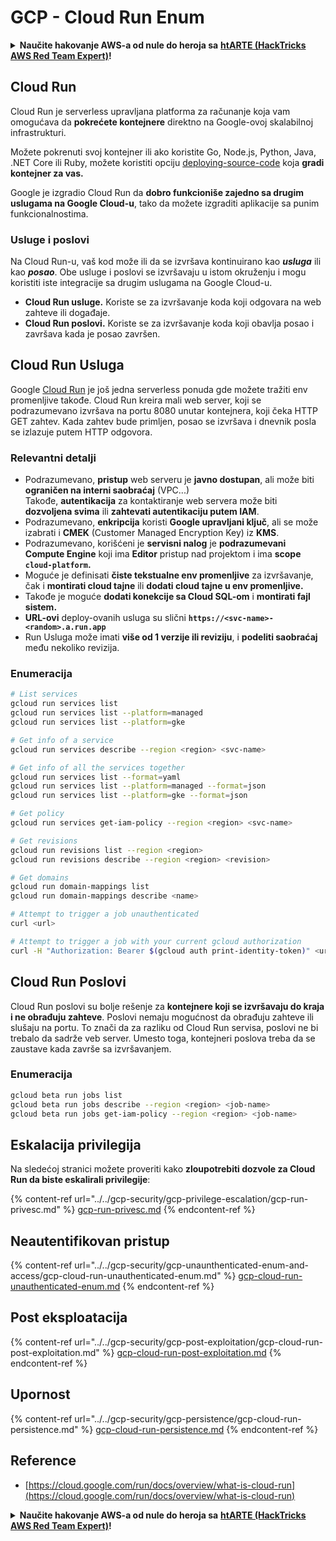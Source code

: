 # GCP - Cloud Run Enum

<details>

<summary><strong>Naučite hakovanje AWS-a od nule do heroja sa</strong> <a href="https://training.hacktricks.xyz/courses/arte"><strong>htARTE (HackTricks AWS Red Team Expert)</strong></a><strong>!</strong></summary>

Drugi načini podrške HackTricks-u:

* Ako želite da vidite svoju **kompaniju reklamiranu na HackTricks-u** ili da **preuzmete HackTricks u PDF formatu** proverite [**PLANOVE ZA PRETPLATU**](https://github.com/sponsors/carlospolop)!
* Nabavite [**zvanični PEASS & HackTricks swag**](https://peass.creator-spring.com)
* Otkrijte [**Porodicu PEASS**](https://opensea.io/collection/the-peass-family), našu kolekciju ekskluzivnih [**NFT-ova**](https://opensea.io/collection/the-peass-family)
* **Pridružite se** 💬 [**Discord grupi**](https://discord.gg/hRep4RUj7f) ili [**telegram grupi**](https://t.me/peass) ili nas **pratite** na **Twitteru** 🐦 [**@hacktricks_live**](https://twitter.com/hacktricks_live)**.**
* **Podelite svoje hakovanje trikove slanjem PR-ova na** [**HackTricks**](https://github.com/carlospolop/hacktricks) i [**HackTricks Cloud**](https://github.com/carlospolop/hacktricks-cloud) github repozitorijume.

</details>

## Cloud Run <a href="#reviewing-cloud-run-configurations" id="reviewing-cloud-run-configurations"></a>

Cloud Run je serverless upravljana platforma za računanje koja vam omogućava da **pokrećete kontejnere** direktno na Google-ovoj skalabilnoj infrastrukturi.

Možete pokrenuti svoj kontejner ili ako koristite Go, Node.js, Python, Java, .NET Core ili Ruby, možete koristiti opciju [deploying-source-code](https://cloud.google.com/run/docs/deploying-source-code) koja **gradi kontejner za vas.**

Google je izgradio Cloud Run da **dobro funkcioniše zajedno sa drugim uslugama na Google Cloud-u**, tako da možete izgraditi aplikacije sa punim funkcionalnostima.

### Usluge i poslovi <a href="#services-and-jobs" id="services-and-jobs"></a>

Na Cloud Run-u, vaš kod može ili da se izvršava kontinuirano kao _**usluga**_ ili kao _**posao**_. Obe usluge i poslovi se izvršavaju u istom okruženju i mogu koristiti iste integracije sa drugim uslugama na Google Cloud-u.

* **Cloud Run usluge.** Koriste se za izvršavanje koda koji odgovara na web zahteve ili događaje.
* **Cloud Run poslovi.** Koriste se za izvršavanje koda koji obavlja posao i završava kada je posao završen.

## Cloud Run Usluga

Google [Cloud Run](https://cloud.google.com/run) je još jedna serverless ponuda gde možete tražiti env promenljive takođe. Cloud Run kreira mali web server, koji se podrazumevano izvršava na portu 8080 unutar kontejnera, koji čeka HTTP GET zahtev. Kada zahtev bude primljen, posao se izvršava i dnevnik posla se izlazuje putem HTTP odgovora.

### Relevantni detalji

* Podrazumevano, **pristup** web serveru je **javno dostupan**, ali može biti **ograničen na interni saobraćaj** (VPC...)\
Takođe, **autentikacija** za kontaktiranje web servera može biti **dozvoljena svima** ili **zahtevati autentikaciju putem IAM**.
* Podrazumevano, **enkripcija** koristi **Google upravljani ključ**, ali se može izabrati i **CMEK** (Customer Managed Encryption Key) iz **KMS**.
* Podrazumevano, korišćeni je **servisni nalog** je **podrazumevani Compute Engine** koji ima **Editor** pristup nad projektom i ima **scope `cloud-platform`.**
* Moguće je definisati **čiste tekstualne env promenljive** za izvršavanje, čak i **montirati cloud tajne** ili **dodati cloud tajne u env promenljive.**
* Takođe je moguće **dodati konekcije sa Cloud SQL-om** i **montirati fajl sistem.**
* **URL-ovi** deploy-ovanih usluga su slični **`https://<svc-name>-<random>.a.run.app`**
* Run Usluga može imati **više od 1 verzije ili reviziju**, i **podeliti saobraćaj** među nekoliko revizija.

### Enumeracija
```bash
# List services
gcloud run services list
gcloud run services list --platform=managed
gcloud run services list --platform=gke

# Get info of a service
gcloud run services describe --region <region> <svc-name>

# Get info of all the services together
gcloud run services list --format=yaml
gcloud run services list --platform=managed --format=json
gcloud run services list --platform=gke --format=json

# Get policy
gcloud run services get-iam-policy --region <region> <svc-name>

# Get revisions
gcloud run revisions list --region <region>
gcloud run revisions describe --region <region> <revision>

# Get domains
gcloud run domain-mappings list
gcloud run domain-mappings describe <name>

# Attempt to trigger a job unauthenticated
curl <url>

# Attempt to trigger a job with your current gcloud authorization
curl -H "Authorization: Bearer $(gcloud auth print-identity-token)" <url>
```
## Cloud Run Poslovi

Cloud Run poslovi su bolje rešenje za **kontejnere koji se izvršavaju do kraja i ne obrađuju zahteve**. Poslovi nemaju mogućnost da obrađuju zahteve ili slušaju na portu. To znači da za razliku od Cloud Run servisa, poslovi ne bi trebalo da sadrže veb server. Umesto toga, kontejneri poslova treba da se zaustave kada završe sa izvršavanjem.

### Enumeracija
```bash
gcloud beta run jobs list
gcloud beta run jobs describe --region <region> <job-name>
gcloud beta run jobs get-iam-policy --region <region> <job-name>
```
## Eskalacija privilegija

Na sledećoj stranici možete proveriti kako **zloupotrebiti dozvole za Cloud Run da biste eskalirali privilegije**:

{% content-ref url="../../gcp-security/gcp-privilege-escalation/gcp-run-privesc.md" %}
[gcp-run-privesc.md](../../gcp-security/gcp-privilege-escalation/gcp-run-privesc.md)
{% endcontent-ref %}

## Neautentifikovan pristup

{% content-ref url="../../gcp-security/gcp-unaunthenticated-enum-and-access/gcp-cloud-run-unauthenticated-enum.md" %}
[gcp-cloud-run-unauthenticated-enum.md](../../gcp-security/gcp-unaunthenticated-enum-and-access/gcp-cloud-run-unauthenticated-enum.md)
{% endcontent-ref %}

## Post eksploatacija

{% content-ref url="../../gcp-security/gcp-post-exploitation/gcp-cloud-run-post-exploitation.md" %}
[gcp-cloud-run-post-exploitation.md](../../gcp-security/gcp-post-exploitation/gcp-cloud-run-post-exploitation.md)
{% endcontent-ref %}

## Upornost

{% content-ref url="../../gcp-security/gcp-persistence/gcp-cloud-run-persistence.md" %}
[gcp-cloud-run-persistence.md](../../gcp-security/gcp-persistence/gcp-cloud-run-persistence.md)
{% endcontent-ref %}

## Reference

* [https://cloud.google.com/run/docs/overview/what-is-cloud-run](https://cloud.google.com/run/docs/overview/what-is-cloud-run)

<details>

<summary><strong>Naučite hakovanje AWS-a od nule do heroja sa</strong> <a href="https://training.hacktricks.xyz/courses/arte"><strong>htARTE (HackTricks AWS Red Team Expert)</strong></a><strong>!</strong></summary>

Drugi načini podrške HackTricks-u:

* Ako želite da vidite svoju **kompaniju reklamiranu na HackTricks-u** ili **preuzmete HackTricks u PDF formatu** proverite [**PLANOVE ZA PRETPLATU**](https://github.com/sponsors/carlospolop)!
* Nabavite [**zvanični PEASS & HackTricks swag**](https://peass.creator-spring.com)
* Otkrijte [**The PEASS Family**](https://opensea.io/collection/the-peass-family), našu kolekciju ekskluzivnih [**NFT-ova**](https://opensea.io/collection/the-peass-family)
* **Pridružite se** 💬 [**Discord grupi**](https://discord.gg/hRep4RUj7f) ili [**telegram grupi**](https://t.me/peass) ili nas **pratite** na **Twitteru** 🐦 [**@hacktricks_live**](https://twitter.com/hacktricks_live)**.**
* **Podelite svoje hakovanje trikove slanjem PR-ova na** [**HackTricks**](https://github.com/carlospolop/hacktricks) i [**HackTricks Cloud**](https://github.com/carlospolop/hacktricks-cloud) github repozitorijume.

</details>
